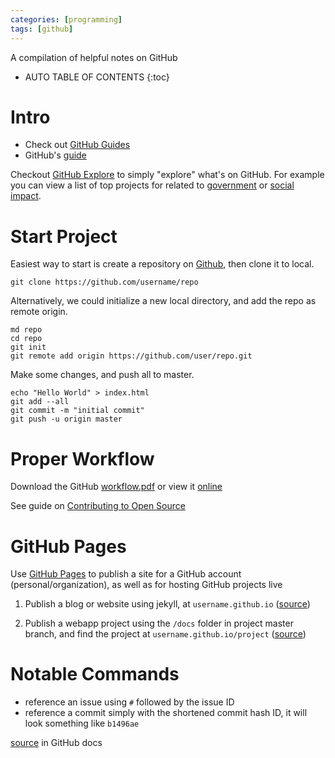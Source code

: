 ```yaml
---
categories: [programming]
tags: [github]
---
```


A compilation of helpful notes on GitHub

<!-- excerpt separator -->

* AUTO TABLE OF CONTENTS
{:toc}

# Intro

- Check out [GitHub Guides](https://guides.github.com/)
- GitHub's [guide](https://guides.github.com/activities/hello-world/)

Checkout [GitHub Explore](https://github.com/explore) to simply "explore" what's on GitHub. For example you can view a list of top projects for related to [government](https://github.com/showcases/government) or [social impact](https://github.com/showcases/social-impact).

# Start Project

Easiest way to start is create a repository on [Github](https://github.com), then clone it to local.  

```shell
git clone https://github.com/username/repo
```

Alternatively, we could initialize a new local directory, and add the repo as remote origin.  

```shell
md repo
cd repo
git init
git remote add origin https://github.com/user/repo.git
```

Make some changes, and push all to master.  

```shell
echo "Hello World" > index.html
git add --all
git commit -m "initial commit"
git push -u origin master
```

# Proper Workflow

Download the GitHub [workflow.pdf](https://guides.github.com/pdfs/githubflow-online.pdf) or view it [online](https://guides.github.com/introduction/flow/)  

See guide on [Contributing to Open Source](https://guides.github.com/activities/contributing-to-open-source/)  

# GitHub Pages

Use [GitHub Pages](https://pages.github.com/) to publish a site for a GitHub account (personal/organization), as well as for hosting GitHub projects live  

1. Publish a blog or website using jekyll, at `username.github.io` ([source](https://help.github.com/articles/using-jekyll-as-a-static-site-generator-with-github-pages/))

2. Publish a webapp project using the `/docs` folder in project master branch, and find the project at `username.github.io/project` ([source](https://help.github.com/articles/configuring-a-publishing-source-for-github-pages/))

# Notable Commands

  - reference an issue using `#` followed by the issue ID  
  - reference a commit simply with the shortened commit hash ID, it will look something like `b1496ae`

[source](https://help.github.com/articles/autolinked-references-and-urls/) in GitHub docs
